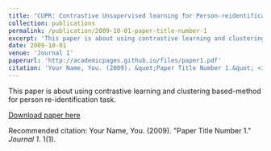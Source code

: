 ```yaml
---
title: "CUPR: Contrastive Unsupervised learning for Person-reidentification"
collection: publications
permalink: /publication/2009-10-01-paper-title-number-1
excerpt: 'This paper is about using contrastive learning and clustering based-method for person re-identification task.'
date: 2009-10-01
venue: 'Journal 1'
paperurl: 'http://academicpages.github.io/files/paper1.pdf'
citation: 'Your Name, You. (2009). &quot;Paper Title Number 1.&quot; <i>Journal 1</i>. 1(1).'
---
```

This paper is about using contrastive learning and clustering based-method for person re-identification task.

[Download paper here](http://academicpages.github.io/files/paper1.pdf)

Recommended citation: Your Name, You. (2009). "Paper Title Number 1." <i>Journal 1</i>. 1(1).
